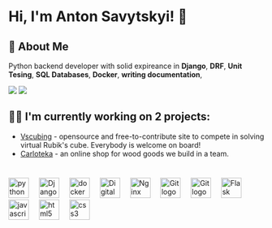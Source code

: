 
# Hi, I'm Anton Savytskyi! 👋


## 🚀 About Me
Python backend developer with solid expireance in **Django**, **DRF**, **Unit Tesing**, **SQL Databases**, **Docker**, **writing documentation**,

<a href="https://www.linkedin.com/in/anton-savytskyi/"><img src="https://img.shields.io/badge/linkedin-0A66C2?style=for-the-badge&logo=linkedin&logoColor=white"></img></a> 
<a href="https://t.me/savytskyianton"><img src="https://img.shields.io/badge/telegram-blue?style=for-the-badge&logo=telegram&logoColor=white"></img></a>


## 🧑‍💻 I'm currently working on 2 projects:

- [Vscubing](https://github.com/vscubing) - opensource and free-to-contribute site to compete in solving virtual Rubik's cube. Everybody is welcome on board!
- [Carloteka](https://github.com/Carloteka) - an online shop for wood goods we build in a team.

#


<!-- <div align="start">
  <img src="https://github-readme-stats.vercel.app/api?username=HomaDev&hide_title=false&hide_rank=false&show_icons=true&include_all_commits=true&count_private=true&disable_animations=false&theme=dracula&locale=en&hide_border=false" height="150" alt="stats graph"  />
  <img src="https://github-readme-stats.vercel.app/api/top-langs?username=HomaDev&locale=en&hide_title=false&layout=compact&card_width=320&langs_count=5&theme=dracula&hide_border=false" height="150" alt="languages graph"  />
</div> -->

###
<div align="start">
  <img src="https://cdn.jsdelivr.net/gh/devicons/devicon/icons/python/python-original.svg" height="40" alt="python logo"  />
  <img width="12" />
  <img src="https://cdn.jsdelivr.net/gh/devicons/devicon/icons/django/django-plain.svg" height="40" alt="Django logo" />
  <img width="12" />
  
  <img src="https://cdn.jsdelivr.net/gh/devicons/devicon/icons/docker/docker-original.svg" height="40" alt="docker logo"  />
  <img width="12" />
  <img src="https://cdn.jsdelivr.net/gh/devicons/devicon/icons/digitalocean/digitalocean-original.svg" height="40" alt="DigitalOcean logo" />
  <img width="12" />
  <img src="https://cdn.jsdelivr.net/gh/devicons/devicon/icons/nginx/nginx-original.svg" width="40" alt="Nginx logo" />
  <img width="12" />
  <img src="https://cdn.jsdelivr.net/gh/devicons/devicon/icons/git/git-original.svg" width="40" alt="Git logo" />
  <img width="12" />
  <img src="https://cdn.jsdelivr.net/gh/devicons/devicon/icons/linux/linux-original.svg" width="40" alt="Git logo" />
  <img width="12" />
  <img src="https://cdn.jsdelivr.net/gh/devicons/devicon/icons/flask/flask-original.svg" width="40" alt="Flask logo" />
  <img width="12" />

  <!-- <img src="https://cdn.jsdelivr.net/gh/devicons/devicon/icons/typescript/typescript-original.svg" height="40" alt="typescript logo"  />
  <img width="12" /> -->
  <img src="https://cdn.jsdelivr.net/gh/devicons/devicon/icons/javascript/javascript-original.svg" height="40" alt="javascript logo"  />
  <img width="12" />
  <!-- <img src="https://cdn.jsdelivr.net/gh/devicons/devicon/icons/react/react-original.svg" height="40" alt="react logo"  />
  <img width="12" /> -->
  <img src="https://cdn.jsdelivr.net/gh/devicons/devicon/icons/html5/html5-original.svg" height="40" alt="html5 logo"  />
  <img width="12" />
  <img src="https://cdn.jsdelivr.net/gh/devicons/devicon/icons/css3/css3-original.svg" height="40" alt="css3 logo"  />
  <img width="12" />
  
</div>

